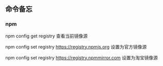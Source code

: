 ## 命令备忘
### npm 

npm config get registry 查看当前镜像源

npm config set registry https://registry.npmjs.org  设置为官方镜像源

npm config set registry https://registry.npmmirror.com  设置为淘宝镜像源
